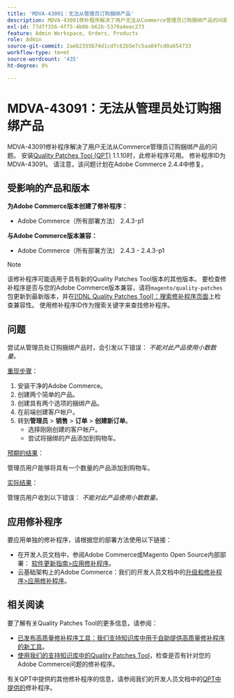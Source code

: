 ```yaml
---
title: 'MDVA-43091：无法从管理员订购捆绑产品'
description: MDVA-43091修补程序解决了用户无法从Commerce管理员订购捆绑产品的问题。 安装[Quality Patches Tool (QPT)](/help/announcements/adobe-commerce-announcements/magento-quality-patches-released-new-tool-to-self-serve-quality-patches.md) 1.1.10后，即可使用此修补程序。 修补程序ID为MDVA-43091。 请注意，该问题计划在Adobe Commerce 2.4.4中修复。
exl-id: 77dff356-4f75-4b06-b62b-5379a4eec273
feature: Admin Workspace, Orders, Products
role: Admin
source-git-commit: 2aeb2355b74d1cdfc62b5e7c5aa04fcd0a654733
workflow-type: tm+mt
source-wordcount: '435'
ht-degree: 0%

---
```


# MDVA-43091：无法从管理员处订购捆绑产品

MDVA-43091修补程序解决了用户无法从Commerce管理员订购捆绑产品的问题。 安装[Quality Patches Tool (QPT)](/help/announcements/adobe-commerce-announcements/magento-quality-patches-released-new-tool-to-self-serve-quality-patches.md) 1.1.10时，此修补程序可用。 修补程序ID为MDVA-43091。 请注意，该问题计划在Adobe Commerce 2.4.4中修复。

## 受影响的产品和版本

**为Adobe Commerce版本创建了修补程序：**

* Adobe Commerce（所有部署方法） 2.4.3-p1

**与Adobe Commerce版本兼容：**

* Adobe Commerce（所有部署方法） 2.4.3 - 2.4.3-p1

>[!NOTE]
>
>该修补程序可能适用于具有新的Quality Patches Tool版本的其他版本。 要检查修补程序是否与您的Adobe Commerce版本兼容，请将`magento/quality-patches`包更新到最新版本，并在[[!DNL Quality Patches Tool]：搜索修补程序页面](https://experienceleague.adobe.com/tools/commerce-quality-patches/index.html?lang=zh-Hans)上检查兼容性。 使用修补程序ID作为搜索关键字来查找修补程序。

## 问题

尝试从管理员处订购捆绑产品时，会引发以下错误： *不能对此产品使用小数数量。*

<u>重现步骤</u>：

1. 安装干净的Adobe Commerce。
1. 创建两个简单的产品。
1. 创建具有两个选项的捆绑产品。
1. 在前端创建客户帐户。
1. 转到&#x200B;**管理员** > **销售** > **订单** > **创建新订单**。
   * 选择刚刚创建的客户帐户。
   * 尝试将捆绑的产品添加到购物车。

<u>预期的结果</u>：

管理员用户能够将具有一个数量的产品添加到购物车。

<u>实际结果</u>：

管理员用户收到以下错误： *不能对此产品使用小数数量。*

## 应用修补程序

要应用单独的修补程序，请根据您的部署方法使用以下链接：

* 在开发人员文档中，参阅Adobe Commerce或Magento Open Source内部部署： [软件更新指南>应用修补程序](https://experienceleague.adobe.com/zh-hans/docs/commerce-operations/tools/quality-patches-tool/usage)。
* 云基础架构上的Adobe Commerce：我们的开发人员文档中的[升级和修补程序>应用修补程序](https://experienceleague.adobe.com/zh-hans/docs/commerce-cloud-service/user-guide/develop/upgrade/apply-patches)。

## 相关阅读

要了解有关Quality Patches Tool的更多信息，请参阅：

* [已发布高质量修补程序工具：我们支持知识库中用于自助提供高质量修补程序的新工具](/help/announcements/adobe-commerce-announcements/magento-quality-patches-released-new-tool-to-self-serve-quality-patches.md)。
* [使用我们的支持知识库中的Quality Patches Tool](/help/support-tools/patches-available-in-qpt-tool/check-patch-for-magento-issue-with-magento-quality-patches.md)，检查是否有针对您的Adobe Commerce问题的修补程序。

有关QPT中提供的其他修补程序的信息，请参阅我们的开发人员文档中的[QPT中提供的](https://experienceleague.adobe.com/tools/commerce-quality-patches/index.html?lang=zh-Hans)修补程序。
